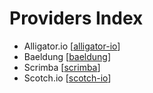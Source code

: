 # Providers Index

* Alligator.io [[alligator-io]]
* Baeldung [[baeldung]]
* Scrimba [[scrimba]]
* Scotch.io [[scotch-io]]

[//begin]: # "Autogenerated link references for markdown compatibility"
[alligator-io]: alligator-io "Alligator.io"
[baeldung]: baeldung "Baeldung"
[scrimba]: scrimba "Scrimba"
[scotch-io]: scotch-io "Scotch.io"
[//end]: # "Autogenerated link references"